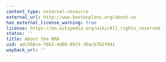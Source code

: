 ```yaml
---
content_type: external-resource
external_url: http://www.bostonplans.org/about-us
has_external_license_warning: true
license: https://en.wikipedia.org/wiki/All_rights_reserved
status: ''
title: About the BRA
uid: adc566ce-76b3-4d00-8975-30acb7b2f941
wayback_url: ''
---
```

